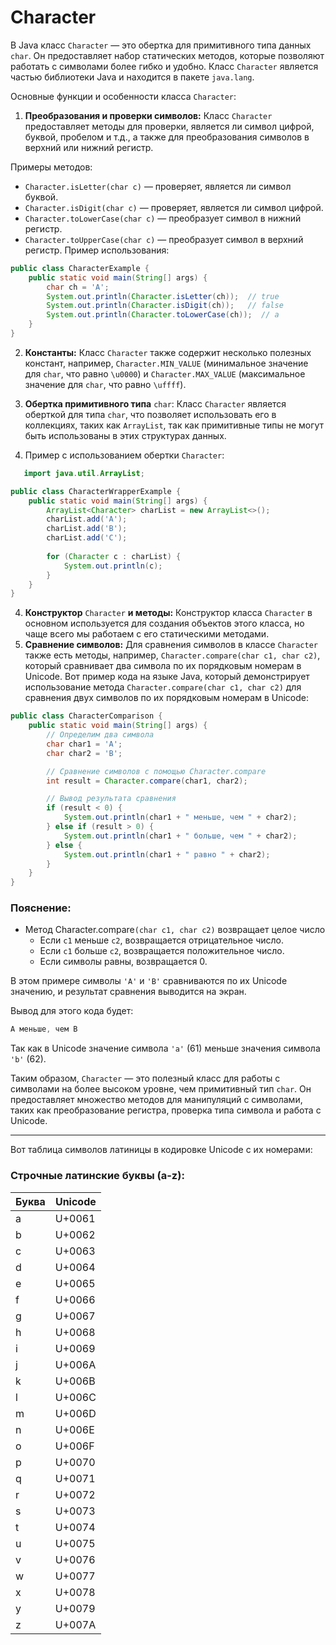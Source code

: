 # Character
В Java класс `Character` — это обертка для примитивного типа данных `char`.
Он предоставляет набор статических методов, которые позволяют работать с символами более гибко и удобно.
Класс `Character` является частью библиотеки Java и находится в пакете `java.lang`.

Основные функции и особенности класса `Character`:
1. **Преобразования и проверки символов:** Класс `Character` предоставляет методы для проверки, является ли символ цифрой, буквой, пробелом и т.д., а также для преобразования символов в верхний или нижний регистр.

Примеры методов:
+ `Character.isLetter(char c)` — проверяет, является ли символ буквой.
+ `Character.isDigit(char c)` — проверяет, является ли символ цифрой.
+ `Character.toLowerCase(char c)` — преобразует символ в нижний регистр.
+ `Character.toUpperCase(char c)` — преобразует символ в верхний регистр.
Пример использования:
```java
public class CharacterExample {
    public static void main(String[] args) {
        char ch = 'A';
        System.out.println(Character.isLetter(ch));  // true
        System.out.println(Character.isDigit(ch));   // false
        System.out.println(Character.toLowerCase(ch));  // a
    }
}
```
2. **Константы:** Класс `Character` также содержит несколько полезных констант, например, `Character.MIN_VALUE` (минимальное значение для `char`, что равно `\u0000`) и `Character.MAX_VALUE` (максимальное значение для `char`, что равно `\uffff`).
3. **Обертка примитивного типа** `char`: Класс `Character` является оберткой для типа `char`, что позволяет использовать его в коллекциях, таких как `ArrayList`, так как примитивные типы не могут быть использованы в этих структурах данных.

4. Пример с использованием обертки `Character`:
```java
   import java.util.ArrayList;

public class CharacterWrapperExample {
    public static void main(String[] args) {
        ArrayList<Character> charList = new ArrayList<>();
        charList.add('A');
        charList.add('B');
        charList.add('C');
        
        for (Character c : charList) {
            System.out.println(c);
        }
    }
}
```
4. **Конструктор** `Character` **и методы:** Конструктор класса `Character` в основном используется для создания объектов этого класса, но чаще всего мы работаем с его статическими методами.
5. **Сравнение символов:** Для сравнения символов в классе `Character` также есть методы, например, `Character.compare(char c1, char c2)`, который сравнивает два символа по их порядковым номерам в Unicode.
Вот пример кода на языке Java, который демонстрирует использование метода `Character.compare(char c1, char c2)` для сравнения двух символов по их порядковым номерам в Unicode:
```java
public class CharacterComparison {
    public static void main(String[] args) {
        // Определим два символа
        char char1 = 'A';
        char char2 = 'B';

        // Сравнение символов с помощью Character.compare
        int result = Character.compare(char1, char2);

        // Вывод результата сравнения
        if (result < 0) {
            System.out.println(char1 + " меньше, чем " + char2);
        } else if (result > 0) {
            System.out.println(char1 + " больше, чем " + char2);
        } else {
            System.out.println(char1 + " равно " + char2);
        }
    }
}
```
### Пояснение:
+ Метод Character.compare`(char c1, char c2)` возвращает целое число
  + Если `c1` меньше `c2`, возвращается отрицательное число.
  + Если `c1` больше `c2`, возвращается положительное число.
  + Если символы равны, возвращается 0.

В этом примере символы `'A'` и `'B'` сравниваются по их Unicode значению, и результат сравнения выводится на экран.

Вывод для этого кода будет:
```CSS
A меньше, чем B
```
Так как в Unicode значение символа `'a'` (61) меньше значения символа `'b'` (62).

Таким образом, `Character` — это полезный класс для работы с символами на более высоком уровне, чем примитивный тип `char`.
Он предоставляет множество методов для манипуляций с символами, таких как преобразование регистра, проверка типа символа и работа с Unicode.
___
Вот таблица символов латиницы в кодировке Unicode с их номерами:
### Строчные латинские буквы (a-z):
|Буква|Unicode|   
|-|-|
|a	|U+0061|
|b	|U+0062|
|c	|U+0063|
|d	|U+0064|
|e	|U+0065|
|f	|U+0066|
|g	|U+0067|
|h	|U+0068|
|i	|U+0069|
|j	|U+006A|
|k	|U+006B|
|l	|U+006C|
|m	|U+006D|
|n	|U+006E|
|o	|U+006F|
|p	|U+0070|
|q	|U+0071|
|r	|U+0072|
|s	|U+0073|
|t	|U+0074|
|u	|U+0075|
|v	|U+0076|
|w	|U+0077|
|x	|U+0078|
|y	|U+0079|
|z	|U+007A|
